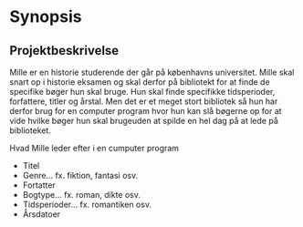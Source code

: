 # Synopsis
## Projektbeskrivelse 
 Mille er en historie studerende der går på københavns universitet. Mille skal snart op i historie eksamen og skal derfor på bibliotekt for at finde de specifike bøger hun skal bruge. Hun skal finde specifikke tidsperioder, forfattere, titler og årstal. Men det er et meget stort bibliotek så hun har derfor brug for en computer program hvor hun kan slå bøgerne op for at vide hvilke bøger hun skal brugeuden at spilde en hel dag på at lede på biblioteket.

 Hvad Mille leder efter i en cumputer program
* Titel
* Genre... fx. fiktion, fantasi osv.
* Fortatter
* Bogtype... fx. roman, dikte osv.
* Tidsperioder... fx. romantiken osv.
* Årsdatoer 